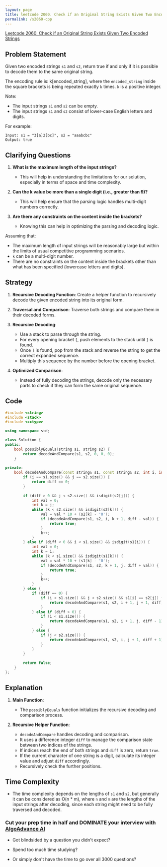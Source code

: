```yaml
---
layout: page
title: leetcode 2060. Check if an Original String Exists Given Two Encoded Strings
permalink: /s2060-cpp
---
```

[Leetcode 2060. Check if an Original String Exists Given Two Encoded Strings](https://algoadvance.github.io/algoadvance/l2060)
## Problem Statement

Given two encoded strings `s1` and `s2`, return true if and only if it is possible to decode them to the same original string.

The encoding rule is: k[encoded_string], where the `encoded_string` inside the square brackets is being repeated exactly `k` times. `k` is a positive integer.

Note:

- The input strings `s1` and `s2` can be empty.
- The input strings `s1` and `s2` consist of lower-case English letters and digits.

For example:
```
Input: s1 = "3[a]2[bc]", s2 = "aaabcbc"
Output: true
```

## Clarifying Questions

1. **What is the maximum length of the input strings?**
    - This will help in understanding the limitations for our solution, especially in terms of space and time complexity.

2. **Can the k value be more than a single digit (i.e., greater than 9)?**
    - This will help ensure that the parsing logic handles multi-digit numbers correctly.

3. **Are there any constraints on the content inside the brackets?**
    - Knowing this can help in optimizing the parsing and decoding logic.

Assuming that:
- The maximum length of input strings will be reasonably large but within the limits of usual competitive programming scenarios.
- `k` can be a multi-digit number.
- There are no constraints on the content inside the brackets other than what has been specified (lowercase letters and digits).

## Strategy

1. **Recursive Decoding Function**: Create a helper function to recursively decode the given encoded string into its original form.
2. **Traversal and Comparison**: Traverse both strings and compare them in their decoded forms.

1. **Recursive Decoding**:
   - Use a stack to parse through the string.
   - For every opening bracket `[`, push elements to the stack until `]` is found.
   - Once `]` is found, pop from the stack and reverse the string to get the correct expanded sequence.
   - Multiply this sequence by the number before the opening bracket.

2. **Optimized Comparison**:
   - Instead of fully decoding the strings, decode only the necessary parts to check if they can form the same original sequence.

## Code

```cpp
#include <string>
#include <stack>
#include <cctype>

using namespace std;

class Solution {
public:
    bool possiblyEquals(string s1, string s2) {
        return decodeAndCompare(s1, s2, 0, 0, 0);
    }
    
private:
    bool decodeAndCompare(const string& s1, const string& s2, int i, int j, int diff) {
        if (i == s1.size() && j == s2.size()) {
            return diff == 0;
        }
        
        if (diff > 0 && j < s2.size() && isdigit(s2[j])) {
            int val = 0;
            int k = j;
            while (k < s2.size() && isdigit(s2[k])) {
                val = val * 10 + (s2[k] - '0');
                if (decodeAndCompare(s1, s2, i, k + 1, diff - val)) {
                    return true;
                }
                k++;
            }
        } else if (diff < 0 && i < s1.size() && isdigit(s1[i])) {
            int val = 0;
            int k = i;
            while (k < s1.size() && isdigit(s1[k])) {
                val = val * 10 + (s1[k] - '0');
                if (decodeAndCompare(s1, s2, k + 1, j, diff + val)) {
                    return true;
                }
                k++;
            }
        } else {
            if (diff == 0) {
                if (i < s1.size() && j < s2.size() && s1[i] == s2[j]) {
                    return decodeAndCompare(s1, s2, i + 1, j + 1, diff);
                }
            } else if (diff > 0) {
                if (i < s1.size()) {
                    return decodeAndCompare(s1, s2, i + 1, j, diff - 1);
                }
            } else {
                if (j < s2.size()) {
                    return decodeAndCompare(s1, s2, i, j + 1, diff + 1);
                }
            }
        }
        
        return false;
    }
};
```

## Explanation

1. **Main Function**:
   - The `possiblyEquals` function initializes the recursive decoding and comparison process.

2. **Recursive Helper Function**:
   - `decodeAndCompare` handles decoding and comparison.
   - It uses a difference integer `diff` to manage the comparison state between two indices of the strings.
   - If indices reach the end of both strings and `diff` is zero, return `true`.
   - If the current character of one string is a digit, calculate its integer value and adjust `diff` accordingly.
   - Recursively check the further positions.

## Time Complexity

- The time complexity depends on the lengths of `s1` and `s2`, but generally it can be considered as O(n * m), where `n` and `m` are the lengths of the input strings after decoding, since each string might need to be fully traversed and decoded.



### Cut your prep time in half and DOMINATE your interview with [AlgoAdvance AI](https://algoAdvance.com)

- Got blindsided by a question you didn't expect?

- Spend too much time studying?

- Or simply don't have the time to go over all 3000 questions?

